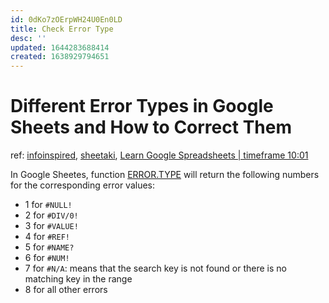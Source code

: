```yaml
---
id: 0dKo7zOErpWH24U0En0LD
title: Check Error Type
desc: ''
updated: 1644283688414
created: 1638929794651
---
```

# Different Error Types in Google Sheets and How to Correct Them

ref: [infoinspired](https://infoinspired.com/google-docs/spreadsheet/different-error-types-in-google-sheets/), [sheetaki](https://www.sheetaki.com/how-to-use-error-type-function-in-google-sheets/), [Learn Google Spreadsheets | timeframe 10:01](https://youtu.be/fhWR8yXYqwY?t=601)

In Google Sheetes, function [ERROR.TYPE](https://support.google.com/docs/answer/3238305?hl=en) will return the following numbers for the corresponding error values:
- 1 for `#NULL!`
- 2 for `#DIV/0!`
- 3 for `#VALUE!`
- 4 for `#REF!`
- 5 for `#NAME?`
- 6 for `#NUM!`
- 7 for `#N/A`: means that the search key is not found or there is no matching key in the range
- 8 for all other errors
